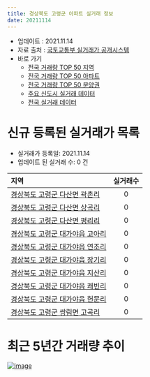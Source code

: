 ```yaml
---
title: 경상북도 고령군 아파트 실거래 정보
date: 20211114
---
```


* 업데이트 : 2021.11.14
* 자료 출처 : [국토교통부 실거래가 공개시스템](http://rt.molit.go.kr)
* 바로 가기
    * [전국 거래량 TOP 50 지역](https://apt-info.github.io/apt-trade-info/tr)
    * [전국 거래량 TOP 50 아파트](https://apt-info.github.io/apt-trade-info/ta)
    * [전국 거래량 TOP 50 분양권](https://apt-info.github.io/apt-trade-info/tb)
    * [주요 신도시 실거래 데이터](https://apt-info.github.io/apt-trade-info/newtown)
    * [전국 실거래 데이터](https://apt-info.github.io/apt-trade-info/all)



<script async src="https://pagead2.googlesyndication.com/pagead/js/adsbygoogle.js"></script>
<!-- 기본광고 -->
<ins class="adsbygoogle"
     style="display:block"
     data-ad-client="ca-pub-1142216861245946"
     data-ad-slot="4805727019"
     data-ad-format="auto"
     data-full-width-responsive="true"></ins>
<script>
     (adsbygoogle = window.adsbygoogle || []).push({});
</script>


# 신규 등록된 실거래가 목록

* 실거래가 등록일: 2021.11.14
* 업데이트 된 실거래 수: 0 건


|지역|실거래수|
|:---|:---:|
|[경상북도 고령군 다산면 곽촌리](https://apt-info.github.io/apt-trade-info/r3569)|0|
|[경상북도 고령군 다산면 상곡리](https://apt-info.github.io/apt-trade-info/r2434)|0|
|[경상북도 고령군 다산면 평리리](https://apt-info.github.io/apt-trade-info/r3357)|0|
|[경상북도 고령군 대가야읍 고아리](https://apt-info.github.io/apt-trade-info/r2438)|0|
|[경상북도 고령군 대가야읍 연조리](https://apt-info.github.io/apt-trade-info/r2435)|0|
|[경상북도 고령군 대가야읍 장기리](https://apt-info.github.io/apt-trade-info/r3255)|0|
|[경상북도 고령군 대가야읍 지산리](https://apt-info.github.io/apt-trade-info/r2436)|0|
|[경상북도 고령군 대가야읍 쾌빈리](https://apt-info.github.io/apt-trade-info/r2437)|0|
|[경상북도 고령군 대가야읍 헌문리](https://apt-info.github.io/apt-trade-info/r3752)|0|
|[경상북도 고령군 쌍림면 고곡리](https://apt-info.github.io/apt-trade-info/r2953)|0|



<script async src="https://pagead2.googlesyndication.com/pagead/js/adsbygoogle.js"></script>
<!-- 기본광고 -->
<ins class="adsbygoogle"
     style="display:block"
     data-ad-client="ca-pub-1142216861245946"
     data-ad-slot="4805727019"
     data-ad-format="auto"
     data-full-width-responsive="true"></ins>
<script>
     (adsbygoogle = window.adsbygoogle || []).push({});
</script>


# 최근 5년간 거래량 추이


<div style="width:100%;">
    <canvas id="deal_progress" height="200"></canvas>
</div>

<script>
new Chart(document.getElementById("deal_progress"), {
    type: 'line',
    data: {
        labels: ['16.01','16.02','16.03','16.04','16.05','16.06','16.07','16.08','16.09','16.10','16.11','16.12','17.01','17.02','17.03','17.04','17.05','17.06','17.07','17.08','17.09','17.10','17.11','17.12','18.01','18.02','18.03','18.04','18.05','18.06','18.07','18.08','18.09','18.10','18.11','18.12','19.01','19.02','19.03','19.04','19.05','19.06','19.07','19.08','19.09','19.10','19.11','19.12','20.01','20.02','20.03','20.04','20.05','20.06','20.07','20.08','20.09','20.10','20.11','20.12','21.01','21.02','21.03','21.04','21.05','21.06','21.07','21.08','21.09','21.10','21.11'],
        datasets: [{
            label: '매매/분양권',
            data: [5,11,22,13,10,16,8,10,11,8,14,6,6,16,14,10,15,11,11,7,24,4,17,7,17,7,12,9,14,15,5,14,7,6,4,10,13,9,10,9,9,8,12,6,7,12,12,17,12,17,10,9,13,10,22,10,12,13,22,15,19,14,44,48,15,15,11,14,17,22,4],
            borderColor: "rgba(66, 133, 243, 1)",
            backgroundColor: "rgba(66, 133, 243, 0.05)",
            borderWidth: 1,
            pointRadius: 0,
            fill: false,
            lineTension: 0
        },{
            label: '전/월세',
            data: [8,12,20,9,12,18,6,20,8,5,8,9,7,9,13,9,6,1,10,4,10,5,9,13,11,9,11,7,2,12,7,7,5,10,4,6,3,3,2,9,3,6,4,7,12,4,4,23,11,7,26,7,7,7,8,10,6,6,4,3,5,5,6,13,5,5,3,0,10,4,2],
            borderColor: "rgba(255, 90, 0, 1)",
            backgroundColor: "rgba(255, 90, 0, 0.05)",
            borderWidth: 1,
            pointRadius: 0,
            fill: false,
            lineTension: 0
        },{
            label: '합계',
            data: [13,23,42,22,22,34,14,30,19,13,22,15,13,25,27,19,21,12,21,11,34,9,26,20,28,16,23,16,16,27,12,21,12,16,8,16,16,12,12,18,12,14,16,13,19,16,16,40,23,24,36,16,20,17,30,20,18,19,26,18,24,19,50,61,20,20,14,14,27,26,6],
            borderColor: "rgba(0, 0, 0, 1)",
            backgroundColor: "rgba(0, 0, 0, 0.03)",
            borderWidth: 0.1,
            pointRadius: 0,
            fill: true,
            lineTension: 0
        }
        ]
    },
    options: {
        responsive: true,
        title: {
            display: false
        },
        tooltips: {
            mode: 'index',
            intersect: false
        },
        hover: {
            mode: 'nearest',
            intersect: true
        },
        scales: {
            xAxes: [{
                display: true,
                scaleLabel: {
                    display: true,
                    labelString: '년/월'
                }
            }],
            yAxes: [{
                display: true,
                ticks: {
                    suggestedMin: 0,
                },
                scaleLabel: {
                    display: true,
                    labelString: '실거래 수'
                }
            }]
        }
    }
});

</script>


[![image](https://apt-info.github.io/images/2020-01-03-apt-trade-info/1024x500.png)](https://play.google.com/store/apps/details?id=com.aptinfo.apttradeinfo)

